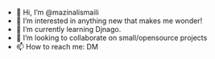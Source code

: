 - 👋 Hi, I’m @mazinalismaili
- 👀 I’m interested in anything new that makes me wonder!
- 🌱 I’m currently learning Djnago.
- 💞️ I’m looking to collaborate on small/opensource projects
- 📫 How to reach me: DM

<!---
mazinalismaili/mazinalismaili is a ✨ special ✨ repository because its `README.md` (this file) appears on your GitHub profile.
You can click the Preview link to take a look at your changes.
--->
